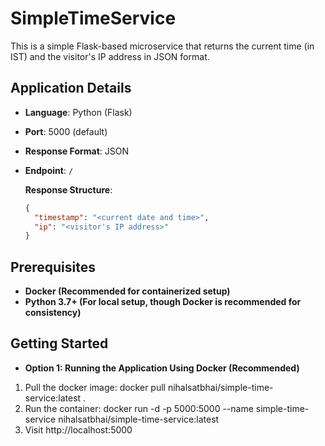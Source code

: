 # SimpleTimeService

This is a simple Flask-based microservice that returns the current time (in IST) and the visitor's IP address in JSON format.

## Application Details
- **Language**: Python (Flask)
- **Port**: 5000 (default)
- **Response Format**: JSON
- **Endpoint**: `/`
  
  **Response Structure**:
  ```json
  {
    "timestamp": "<current date and time>",
    "ip": "<visitor's IP address>"
  }

## Prerequisites
- **Docker (Recommended for containerized setup)**
- **Python 3.7+ (For local setup, though Docker is recommended for consistency)**

## Getting Started
- **Option 1: Running the Application Using Docker (Recommended)**
1. Pull the docker image:
   docker pull nihalsatbhai/simple-time-service:latest .
2. Run the container:
   docker run -d -p 5000:5000 --name simple-time-service nihalsatbhai/simple-time-service:latest
3. Visit http://localhost:5000